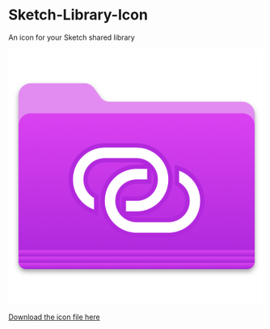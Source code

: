 # Sketch-Library-Icon
An icon for your Sketch shared library

![Alt text](/sketch-library.png?raw=true "Optional Title")

[Download the icon file here](https://github.com/acollurafici/Sketch-Library-Icon/raw/master/sketch-library.icns)
